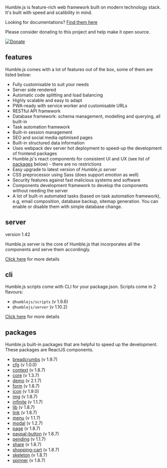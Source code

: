 Humble.js is feature-rich web framework built on modern technology stack. It's built with speed and scalibility in mind.

Looking for documentations? [Find them here](/docs)

Please consider donating to this project and help make it open source.

[![Donate](https://ghdl.amrayn.com/donate.png?v2)](https://amrayn.com/donate)

## features

Humble.js comes with a lot of features out of the box, some of them are listed below:

* Fully customisable to suit your needs
* Server side rendered
* Automatic code splitting and load balancing
* Highly scalable and easy to adapt
* PWA-ready with service worker and customisable URLs
* RESTful API framework
* Database framework: schema management, modelling and querying, all built-in
* Task automation framework
* Built-in session management
* SEO and social media optimised pages
* Built-in structured data information
* Uses webpack dev server hot deployment to speed-up the development of frontend packages
* Humble.js's react components for consistent UI and UX (see list of [packages](/#packages) below) - there are no restrictions
* Easy upgrade to latest version of _Humble.js server_
* CSS preprocessor using Sass (does support _emotion_ as well)
* Security features against fast malicious systems and software
* Components development framework to develop the components without needing the server
* A lot of built-in automated tasks (based on task automation framework), e.g, email composition, database backup, sitemap generation. You can enable or disable them with simple database change.

## server

version 1.42

Humble.js server is the core of Humble.js that incorporates all the components and serve them accordingly.

[Click here](/server) for more details

## cli

Humble.js scripts come with CLI for your package.json. Scripts come in 2 flavours:

* `@humblejs/scripts` (v 1.9.6)
* `@humblejs/server` (v 1.10.2)

[Click here](/cli) for more details

## packages

Humble.js built-in packages that are helpful to speed up the development. These packages are ReactJS components.


 * [breadcrumbs](/pkg/breadcrumbs) (v 1.9.7)
 * [cfg](/pkg/cfg) (v 1.0.0)
 * [context](/pkg/context) (v 1.8.7)
 * [core](/pkg/core) (v 1.3.7)
 * [demo](/pkg/demo) (v 2.1.7)
 * [form](/pkg/form) (v 1.8.7)
 * [icon](/pkg/icon) (v 1.9.0)
 * [img](/pkg/img) (v 1.8.7)
 * [infinite](/pkg/infinite) (v 1.1.7)
 * [lib](/pkg/lib) (v 1.8.7)
 * [link](/pkg/link) (v 1.8.7)
 * [menu](/pkg/menu) (v 1.1.7)
 * [modal](/pkg/modal) (v 1.2.7)
 * [page](/pkg/page) (v 1.8.7)
 * [paypal-button](/pkg/paypal-button) (v 1.8.7)
 * [pending](/pkg/pending) (v 1.1.7)
 * [share](/pkg/share) (v 1.8.7)
 * [shopping-cart](/pkg/shopping-cart) (v 1.8.7)
 * [skeleton](/pkg/skeleton) (v 1.8.7)
 * [spinner](/pkg/spinner) (v 1.8.7)
